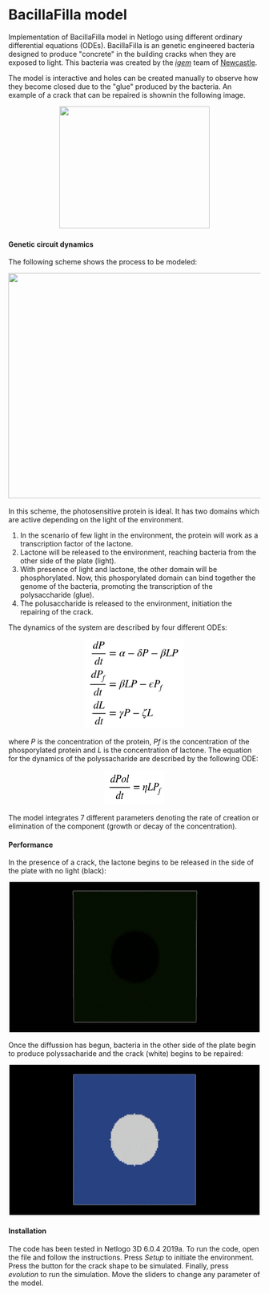 # BacillaFilla model

Implementation of BacillaFilla model in Netlogo using different ordinary differential equations (ODEs). BacillaFilla is an genetic engineered bacteria designed to produce "concrete" in the building cracks when they are exposed to light. This bacteria was created by the [*igem*](https://igem.org/Main_Page) team of [Newcastle](https://2010.igem.org/Team:Newcastle/solution).

The model is interactive and holes can be created manually to observe how they become closed due to the "glue" produced by the bacteria. An example of a crack that can be repaired is shownin the following image.

<p align="center">
    <img width="300" height="244" src="https://2010.igem.org/wiki/images/thumb/5/5d/Newcastle_SEM6.jpg/300px-Newcastle_SEM6.jpg">
</p>


#### Genetic circuit dynamics

The following scheme shows the process to be modeled:
<p align="center">
    <img width="800" height="450" src="images/scheme.jpg">
</p>
In this scheme, the photosensitive protein is ideal. It has two domains which are active depending on the light of the environment.

1. In the scenario of few light in the environment, the protein will work as a transcription factor of the lactone.
2. Lactone will be released to the environment, reaching bacteria from the other side of the plate (light).
3. With presence of light and lactone, the other domain will be phosphorylated. Now, this phosporylated domain can bind together the genome of the bacteria, promoting the transcription of the polysaccharide (glue).
4. The polusaccharide is released to the environment, initiation the repairing of the crack.

The dynamics of the system are described by four different ODEs:

<p align="center">
    <img width="200" height="180" src="images/equation1.jpg">
</p>

where *P* is the concentration of the protein, *Pf* is the concentration of the phosporylated protein and *L* is the concentration of lactone. The equation for the dynamics of the polyssacharide are described by the following ODE:

<p align="center">
    <img width="120" height="70" src="images/equation2.jpg">
</p>

The model integrates 7 different parameters denoting the rate of creation or elimination of the component (growth or decay of the concentration).

#### Performance
In the presence of a crack, the lactone begins to be released in the side of the plate with no light (black):

<p align="center">
    <img width="500" height="300" src="images/BacillaFilla2.gif">
</p>

Once the diffussion has begun, bacteria in the other side of the plate begin to produce polyssacharide and the crack (white) begins to be repaired:

<p align="center">
    <img width="500" height="300" src="images/BacillaFilla1.gif">
</p>



#### Installation
The code has been tested in Netlogo 3D 6.0.4 2019a. To run the code, open the file and follow the instructions. Press *Setup* to initiate the environment. Press the button for the crack shape to be simulated. Finally, press *evolution* to run the simulation. Move the sliders to change any parameter of the model.